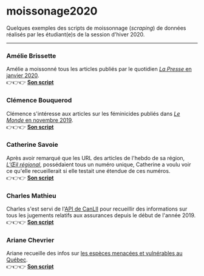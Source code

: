 # moissonage2020
Quelques exemples des scripts de moissonnage (_scraping_) de données réalisés par les étudiant(e)s de la session d'hiver 2020.

-----

### Amélie Brissette
Amélie a moissonné tous les articles publiés par le quotidien [_La Presse_ en janvier 2020](https://www.lapresse.ca/archives/2020.php).<br>
   :point_right::point_right::point_right: [**Son script**](moisson-amebrissette-JHR.py)

### Clémence Bouquerod
Clémence s'intéresse aux articles sur les féminicides publiés dans [_Le Monde_ en novembre 2019](https://www.lemonde.fr/recherche/?search_keywords=f%C3%A9minicide&start_at=01/11/2019&end_at=01/12/2019&search_sort=date_desc&page=1).<br>
   :point_right::point_right::point_right: [**Son script**](moisson-clemyaaa-JHR.py)

### Catherine Savoie
Après avoir remarqué que les URL des articles de l'hebdo de sa région, [_L'Œil régional_](https://www.oeilregional.com), possédaient tous un numéro unique, Catherine a voulu voir ce qu'elle recueillerait si elle testait une étendue de ces numéros.<br>
   :point_right::point_right::point_right: [**Son script**](moisson-catherinesavoie-JHR.py)

### Charles Mathieu
Charles s'est servi de l'[API de CanLII](https://github.com/canlii/API_documentation/blob/master/FR.md) pour recueillir des informations sur tous les jugements relatifs aux assurances depuis le début de l'année 2019.<br>
   :point_right::point_right::point_right: [**Son script**](moisson-charlesmathieu19-JHR.py)

### Ariane Chevrier
Ariane recueille des infos sur [les espèces menacées et vulnérables au Québec](https://mffp.gouv.qc.ca/la-faune/especes/liste-especes-vulnerables/).<br>
   :point_right::point_right::point_right: [**Son script**](moisson-chearie-JHR.py)

